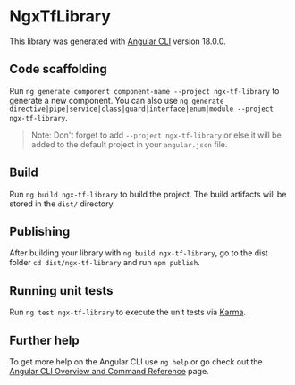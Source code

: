 # NgxTfLibrary

This library was generated with [Angular CLI](https://github.com/angular/angular-cli) version 18.0.0.

## Code scaffolding

Run `ng generate component component-name --project ngx-tf-library` to generate a new component. You can also use `ng generate directive|pipe|service|class|guard|interface|enum|module --project ngx-tf-library`.
> Note: Don't forget to add `--project ngx-tf-library` or else it will be added to the default project in your `angular.json` file. 

## Build

Run `ng build ngx-tf-library` to build the project. The build artifacts will be stored in the `dist/` directory.

## Publishing

After building your library with `ng build ngx-tf-library`, go to the dist folder `cd dist/ngx-tf-library` and run `npm publish`.

## Running unit tests

Run `ng test ngx-tf-library` to execute the unit tests via [Karma](https://karma-runner.github.io).

## Further help

To get more help on the Angular CLI use `ng help` or go check out the [Angular CLI Overview and Command Reference](https://angular.dev/tools/cli) page.
